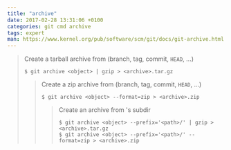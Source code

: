 ```yaml
---
title: "archive"
date: 2017-02-28 13:31:06 +0100
categories: git cmd archive
tags: expert
man: https://www.kernel.org/pub/software/scm/git/docs/git-archive.html
---
```


> Create a tarball archive from <object> (branch, tag, commit, `HEAD`, ...)
>
    $ git archive <object> | gzip > <archive>.tar.gz

<div></div>

> Create a zip archive from <object> (branch, tag, commit, `HEAD`, ...)
>
    $ git archive <object> --format=zip > <archive>.zip

<div></div>

> Create an archive from <object>'s <path> subdir
>
    $ git archive <object> --prefix='<path>/' | gzip > <archive>.tar.gz
    $ git archive <object> --prefix='<path>/' --format=zip > <archive>.zip
